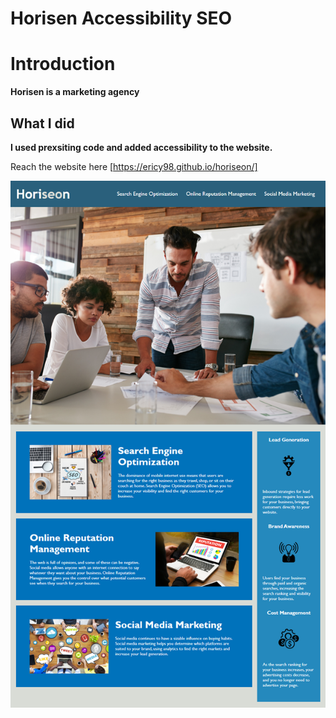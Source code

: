 # Horisen Accessibility SEO

# Introduction
**Horisen is a marketing agency**

## What I did
**I used prexsiting code and added accessibility to the website.**

Reach the website here [https://ericy98.github.io/horiseon/]

![screenshot](Develop/assets/images/horisen%20screenshot.png)
